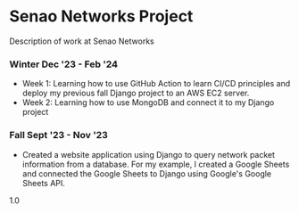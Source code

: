 # Senao Networks Project
Description of work at Senao Networks

### Winter Dec '23 - Feb '24
- Week 1: Learning how to use GitHub Action to learn CI/CD principles and deploy my previous fall Django project to an AWS EC2 server.
- Week 2: Learning how to use MongoDB and connect it to my Django project

### Fall Sept '23 - Nov '23
- Created a website application using Django to query network packet information from a database. For my example, I created a Google Sheets and connected the Google Sheets to Django using Google's Google Sheets API.

1.0